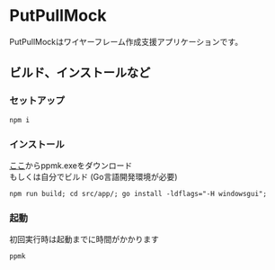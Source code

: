 # PutPullMock
PutPullMockはワイヤーフレーム作成支援アプリケーションです。  

## ビルド、インストールなど

### セットアップ
```
npm i
```

### インストール
[ここ](https://github.com/mt3hr/PutPullMock/releases/)からppmk.exeをダウンロード  
もしくは自分でビルド (Go言語開発環境が必要)  
```
npm run build; cd src/app/; go install -ldflags="-H windowsgui";
```

### 起動
初回実行時は起動までに時間がかかります  
```
ppmk
```